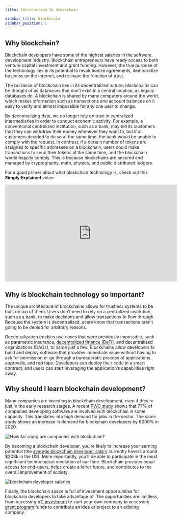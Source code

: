 ```yaml
---
title: Introduction to blockchain

sidebar_title: Blockchain
sidebar_position: 1
---
```


## Why blockchain?

Blockchain developers have some of the highest salaries in the software development industry. Blockchain entrepreneurs
have ready access to both venture capital investment and grant funding. However, the true purpose of the technology lies
in its potential to revolutionize agreements, democratize business on the internet, and reshape the function of trust.

The brilliance of blockchain lies in its decentralized nature; blockchains can be thought of as databases that don’t
exist in a central location, as legacy databases do. A blockchain is shared by many computers around the world, which
makes information such as transactions and account balances on it easy to verify and almost impossible for any one user
to change.

By decentralizing data, we no longer rely on trust in centralized intermediaries in order to conduct economic activity.
For example, a conventional centralized institution, such as a bank, may tell its customers that they can withdraw their
money whenever they want to, but if all customers decided to do so at the same time, the bank would be unable to comply
with the request. In contrast, if a certain number of tokens are assigned to specific addresses on a blockchain, users
could make transactions to send their tokens at the same time, and the blockchain would happily comply. This is because
blockchains are secured and managed by cryptography, math, physics, and public distributed ledgers.

For a good primer about what blockchain technology is, check out this **Simply Explained** video:

<iframe width="560" height="315" src="https://www.youtube.com/embed/SSo_EIwHSd4" title="YouTube video player" frameborder="0" allow="accelerometer; autoplay; clipboard-write; encrypted-media; gyroscope; picture-in-picture" allowfullscreen></iframe>

## Why is blockchain technology so important?

The unique architecture of blockchains allows for trustless systems to be built on top of them. Users don’t need to rely
on a centralized institution, such as a bank, to make decisions and allow transactions to flow through. Because the
system is decentralized, users know that transactions aren’t going to be denied for arbitrary reasons.

Decentralization enables use cases that were previously impossible, such as parametric insurance,
[decentralized finance (DeFi)](https://chain.link/use-cases/defi), and decentralized organizations (DAOs), to name just
a few. Blockchains allow developers to build and deploy software that provides immediate value without having to ask for
permission or go through a bureaucratic process of applications, approvals, and red tape. Developers can deploy their
code in a smart contract, and users can start leveraging the application’s capabilities right away.

## Why should I learn blockchain development?

Many companies are investing in blockchain development, even if they’re just in the early research stages. A recent
[PWC study](https://theblockchainacademy.com/wp-content/uploads/sites/6/2021/04/2021-Global-Blockchain-Employment-Report.pdf)
shows that 77% of companies developing software are involved with blockchain in some capacity. This translates into high
demand for jobs in the sector. The same study shows an increase in demand for blockchain developers by 6000% in 2020.

![How far along are companies with blockchain?](/posts/blockchain101/blockchain/image2.png)

By becoming a blockchain developer, you’re likely to increase your earning potential (the
[average blockchain developer salary](https://hired.com/salaries/blockchain-engineer) currently hovers around $203k in
the US). More importantly, you’ll be able to participate in the most significant technological revolution of our time.
Blockchain provides equal access for end-users, helps create a fairer future, and contributes to the overall improvement
of society.

![blockchain developer salaries](/posts/blockchain101/blockchain/image1.png)

Finally, the blockchain space is full of investment opportunities for blockchain developers to take advantage of. The
opportunities are limitless, from accessing [VC investment](https://smartcontractdb.com/communities) to start your own
company to accessing [grant program](https://identityreview.com/15-crypto-grants-you-should-know-about/) funds to
contribute an idea or project to an existing company.
